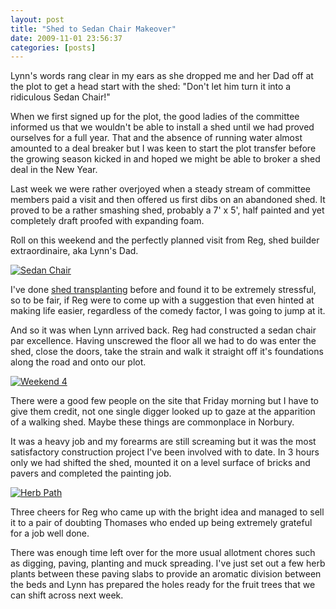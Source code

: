 ```yaml
---
layout: post
title: "Shed to Sedan Chair Makeover"
date: 2009-11-01 23:56:37
categories: [posts]
---
```


Lynn's words rang clear in my ears as she dropped me and her Dad off at the plot to get a head start with the shed: "Don't let him turn it into a ridiculous Sedan Chair!"

When we first signed up for the plot, the good ladies of the committee informed us that we wouldn't be able to install a shed until we had proved ourselves for a full year. That and the absence of running water almost amounted to a deal breaker but I was keen to start the plot transfer before the growing season kicked in and hoped we might be able to broker a shed deal in the New Year.

Last week we were rather overjoyed when a steady stream of committee members paid a visit and then offered us first dibs on an abandoned shed. It proved to be a rather smashing shed, probably a 7' x 5', half painted and yet completely draft proofed with expanding foam.

Roll on this weekend and the perfectly planned visit from Reg, shed builder extraordinaire, aka Lynn's Dad.

[![Sedan Chair](http://farm4.static.flickr.com/3511/4058436023_4e9e7a9040_m.jpg)](http://www.flickr.com/photos/warriorwomen/4058436023/ "Sedan Chair by warriorwomen, on Flickr")

I've done [shed transplanting](http://www.earthwoman.co.uk/2007/12/02/all-quiet-on-the-allotment-front/) before and found it to be extremely stressful, so to be fair, if Reg were to come up with a suggestion that even hinted at making life easier, regardless of the comedy factor, I was going to jump at it.

And so it was when Lynn arrived back. Reg had constructed a sedan chair par excellence. Having unscrewed the floor all we had to do was enter the shed, close the doors, take the strain and walk it straight off it's foundations along the road and onto our plot.

[![Weekend 4](http://farm3.static.flickr.com/2440/4059182432_7b5ebd3897_m.jpg)](http://www.flickr.com/photos/warriorwomen/4059182432/ "Weekend 4 by warriorwomen, on Flickr")

There were a good few people on the site that Friday morning but I have to give them credit, not one single digger looked up to gaze at the apparition of a walking shed. Maybe these things are commonplace in Norbury.

It was a heavy job and my forearms are still screaming but it was the most satisfactory construction project I've been involved with to date. In 3 hours only we had shifted the shed, mounted it on a level surface of bricks and pavers and completed the painting job.

[![Herb Path](http://farm3.static.flickr.com/2702/4058437527_38efa31934_m.jpg)](http://www.flickr.com/photos/warriorwomen/4058437527/ "Herb Path by warriorwomen, on Flickr")

Three cheers for Reg who came up with the bright idea and managed to sell it to a pair of doubting Thomases who ended up being extremely grateful for a job well done.

There was enough time left over for the more usual allotment chores such as digging, paving, planting and muck spreading. I've just set out a few herb plants between these paving slabs to provide an aromatic division between the beds and Lynn has prepared the holes ready for the fruit trees that we can shift across next week.
